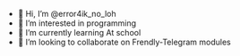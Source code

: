- 👋 Hi, I’m @error4ik_no_loh
- 👀 I’m interested in programming
- 🌱 I’m currently learning At school
- 💞️ I’m looking to collaborate on Frendly-Telegram modules


<!---
error4ikLOH/error4ikLOH is a ✨ special ✨ repository because its `README.md` (this file) appears on your GitHub profile.
You can click the Preview link to take a look at your changes.
--->
